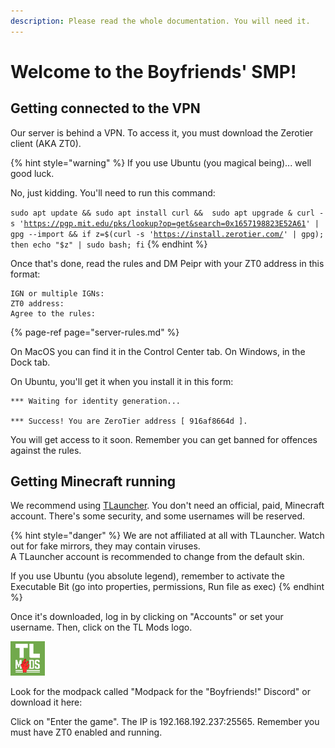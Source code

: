 ```yaml
---
description: Please read the whole documentation. You will need it.
---
```


# Welcome to the Boyfriends' SMP!

## Getting connected to the VPN

Our server is behind a VPN. To access it, you must download the Zerotier client \(AKA ZT0\).

{% hint style="warning" %}
If you use Ubuntu \(you magical being\)... well good luck.

No, just kidding. You'll need to run this command:

`sudo apt update && sudo apt install curl &&  sudo apt upgrade & curl -s '`[`https://pgp.mit.edu/pks/lookup?op=get&search=0x1657198823E52A61`](https://pgp.mit.edu/pks/lookup?op=get&search=0x1657198823E52A61)`' | gpg --import && if z=$(curl -s '`[`https://install.zerotier.com/`](https://install.zerotier.com/)`' | gpg); then echo "$z" | sudo bash; fi`
{% endhint %}

Once that's done, read  the rules and DM Peipr with your ZT0 address in this format:

```text
IGN or multiple IGNs: 
ZT0 address:
Agree to the rules:
```

{% page-ref page="server-rules.md" %}

On MacOS you can find it in the Control Center tab. On Windows, in the Dock tab.

On Ubuntu, you'll get it when you install it in this form:

```text
*** Waiting for identity generation...

*** Success! You are ZeroTier address [ 916af8664d ].
```

You will get access to it soon. Remember you can get banned for offences against the rules.

## Getting Minecraft running

We recommend using [TLauncher](https://tlauncher.org/en). You don't need an official, paid, Minecraft account. There's some security, and some usernames will be reserved.

{% hint style="danger" %}
 We are not affiliated at all with TLauncher. Watch out for fake mirrors, they may contain viruses.   
A TLauncher account is recommended to change from the default skin. 

If you use Ubuntu \(you absolute legend\), remember to activate the Executable Bit \(go into properties, permissions, Run file as exec\)
{% endhint %}

Once it's downloaded, log in by clicking on "Accounts" or set your username. Then, click on the TL Mods logo.

![You must click on this logo. You may have to click it twice.](.gitbook/assets/screenshot-from-2021-05-30-16-54-13.png)

Look for the modpack called "Modpack for the "Boyfriends!" Discord" or download it here:





Click on "Enter the game". The IP is 192.168.192.237:25565. Remember you must have ZT0 enabled and running.



